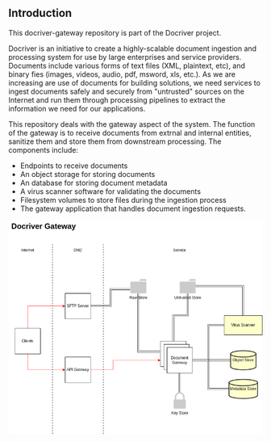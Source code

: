## Introduction
This docriver-gateway repository is part of the Docriver project. 

Docriver is an initiative to create a highly-scalable document ingestion and processing system for use by large enterprises and service providers. Documents include various forms of text files (XML, plaintext, etc), and binary fies (images, videos, audio, pdf, msword, xls, etc.). As we are increasing are use of documents for building solutions, we need services to ingest documents safely and securely from "untrusted" sources on the Internet and run them through processing pipelines to extract the information we need for our applications.

This repository deals with the gateway aspect of the system. The function of the gateway is to receive documents from extrnal and internal entities, sanitize them and store them from downstream processing. The components include:

- Endpoints to receive documents
- An object storage for storing documents
- An database for storing document metadata
- A virus scanner software for validating the documents
- Filesystem volumes to store files during the ingestion process
- The gateway application that handles document ingestion requests.

![Component architecture!](doc/docriver-gateway.drawio.png "Gateway Components")